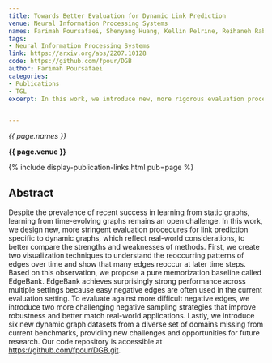 ```yaml
---
title: Towards Better Evaluation for Dynamic Link Prediction
venue: Neural Information Processing Systems
names: Farimah Poursafaei, Shenyang Huang, Kellin Pelrine, Reihaneh Rabbany
tags:
- Neural Information Processing Systems
link: https://arxiv.org/abs/2207.10128
code: https://github.com/fpour/DGB 
author: Farimah Poursafaei
categories: 
- Publications
- TGL
excerpt: In this work, we introduce new, more rigorous evaluation procedures for link prediction in dynamic graphs, addressing the challenges and real-world considerations that are often overlooked in static graph analysis. The authors propose tools to enhance the evaluation process, including new datasets, innovative negative sampling strategies, and a strong baseline model. These contributions aim to better compare the strengths and weaknesses of different methods, highlighting the importance of robust evaluation frameworks in advancing the field of dynamic graph learning


---
```


*{{ page.names }}*

**{{ page.venue }}**

{% include display-publication-links.html pub=page %}

## Abstract

Despite the prevalence of recent success in learning from static graphs, learning from time-evolving graphs remains an open challenge. In this work, we design new, more stringent evaluation procedures for link prediction specific to dynamic graphs, which reflect real-world considerations, to better compare the strengths and weaknesses of methods. First, we create two visualization techniques to understand the reoccurring patterns of edges over time and show that many edges reoccur at later time steps. Based on this observation, we propose a pure memorization baseline called EdgeBank. EdgeBank achieves surprisingly strong performance across multiple settings because easy negative edges are often used in the current evaluation setting. To evaluate against more difficult negative edges, we introduce two more challenging negative sampling strategies that improve robustness and better match real-world applications. Lastly, we introduce six new dynamic graph datasets from a diverse set of domains missing from current benchmarks, providing new challenges and opportunities for future research. Our code repository is accessible at https://github.com/fpour/DGB.git.